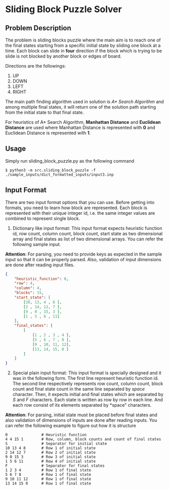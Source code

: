# Sliding Block Puzzle Solver

## Problem Description
The problem is sliding blocks puzzle where the main aim is to reach one of the final states
starting from a specific initial state by sliding one block at a time. Each block can slide
in **four** direction if the block which is trying to be slide is not blocked by another block
or edges of board.

Directions are the followings:
1. UP
2. DOWN
3. LEFT
4. RIGHT

The main path finding algorithm used in solution is *A\* Search Algorithm* and among multiple
final states, it will return one of the solution path starting from the initial state to that
final state.

For heuristics of A\* Search Algorithm, **Manhattan Distance** and **Euclidean Distance** are
used where Manhattan Distance is represented with **0** and Euclidean Distance is represented
with **1**.

## Usage
Simply run sliding_block_puzzle.py as the following command
   
```commandline
$ python3 -m src.sliding_block_puzzle -f ./sample_inputs/dict_formatted_inputs/input3.inp
```

## Input Format
There are two input format options that you can use. Before getting into formats, you need to
learn how block are represented. Each block is represented with their unique integer id, i.e.
the same integer values are combined to represent single block.

1. Dictionary like input format: This input format expects heuristic function id, row count,
column count, block count, start state as two dimensional array and final states as list of
two dimensional arrays. You can refer the following sample input.

**Attention**: For parsing, you need to provide keys as expected in the sample input so that
it can be properly parsed. Also, validation of input dimensions are done after reading input
files.

```json
{
    "heuristic_function": 0,
    "row": 4,
    "column": 4,
    "blocks": 15,
    "start_state": [
        [10, 13, 4 , 8 ],
        [2 , 14, 12, 7 ],
        [9 , 0 , 15, 3 ],
        [1 , 5 , 6 , 11]
    ],
    "final_states": [
        [
            [1 , 2 , 3 , 4 ],
            [5 , 6 , 7 , 8 ],
            [9 , 10, 11, 12],
            [13, 14, 15, 0 ]
        ]
    ]
}
```

2. Special plain input format: This input format is specially designed and it was in the following
form. The first line represent heuristic function id. The second line respectively represents row
count, column count, block count and final state count in the same line separated by *space* character.
Then, it expects initial and final states which are separated by *S* and *F* characters. Each state
is written as row by row in each line. And each row consist of its elements separated by *space"
characters.

**Attention**: For parsing, initial state must be placed before final states and also validation of
dimensions of inputs are done after reading inputs. You can refer the following example to figure
out how it is structure 

```
0               # Heuristic function
4 4 15 1        # Row, column, block counts and count of final states
S               # Separator for initial state
10 13 4 8       # Row 1 of initial state
2 14 12 7       # Row 2 of initial state
9 0 15 3        # Row 3 of initial state
1 5 6 11        # Row 4 of initial state
F               # Separator for final states
1 2 3 4         # Row 1 of final state
5 6 7 8         # Row 1 of final state
9 10 11 12      # Row 1 of final state
13 14 15 0      # Row 1 of final state
```
